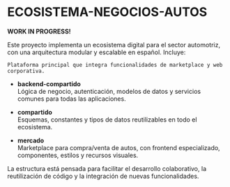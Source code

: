 # ECOSISTEMA-NEGOCIOS-AUTOS
**WORK IN PROGRESS!**

Este proyecto implementa un ecosistema digital para el sector automotriz, con una arquitectura modular y escalable en español. Incluye:

    Plataforma principal que integra funcionalidades de marketplace y web corporativa.

  - **backend-compartido**  
    Lógica de negocio, autenticación, modelos de datos y servicios comunes para todas las aplicaciones.

  - **compartido**  
    Esquemas, constantes y tipos de datos reutilizables en todo el ecosistema.


  - **mercado**  
    Marketplace para compra/venta de autos, con frontend especializado, componentes, estilos y recursos visuales.

La estructura está pensada para facilitar el desarrollo colaborativo, la reutilización de código y la integración de nuevas funcionalidades.
